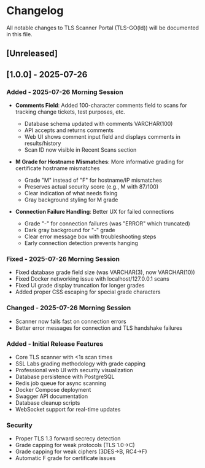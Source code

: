 # Changelog

All notable changes to TLS Scanner Portal (TLS-GO(ld)) will be documented in this file.

## [Unreleased]

## [1.0.0] - 2025-07-26

### Added - 2025-07-26 Morning Session
- **Comments Field**: Added 100-character comments field to scans for tracking change tickets, test purposes, etc.
  - Database schema updated with comments VARCHAR(100)
  - API accepts and returns comments
  - Web UI shows comment input field and displays comments in results/history
  - Scan ID now visible in Recent Scans section

- **M Grade for Hostname Mismatches**: More informative grading for certificate hostname mismatches
  - Grade "M" instead of "F" for hostname/IP mismatches
  - Preserves actual security score (e.g., M with 87/100)
  - Clear indication of what needs fixing
  - Gray background styling for M grade

- **Connection Failure Handling**: Better UX for failed connections
  - Grade "-" for connection failures (was "ERROR" which truncated)
  - Dark gray background for "-" grade
  - Clear error message box with troubleshooting steps
  - Early connection detection prevents hanging

### Fixed - 2025-07-26 Morning Session
- Fixed database grade field size (was VARCHAR(3), now VARCHAR(10))
- Fixed Docker networking issue with localhost/127.0.0.1 scans
- Fixed UI grade display truncation for longer grades
- Added proper CSS escaping for special grade characters

### Changed - 2025-07-26 Morning Session
- Scanner now fails fast on connection errors
- Better error messages for connection and TLS handshake failures

### Added - Initial Release Features
- Core TLS scanner with <1s scan times
- SSL Labs grading methodology with grade capping
- Professional web UI with security visualization
- Database persistence with PostgreSQL
- Redis job queue for async scanning
- Docker Compose deployment
- Swagger API documentation
- Database cleanup scripts
- WebSocket support for real-time updates

### Security
- Proper TLS 1.3 forward secrecy detection
- Grade capping for weak protocols (TLS 1.0→C)
- Grade capping for weak ciphers (3DES→B, RC4→F)
- Automatic F grade for certificate issues